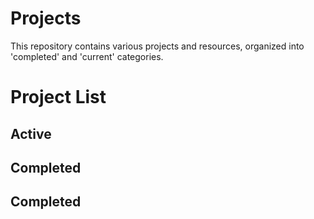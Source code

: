 # Projects

This repository contains various projects and resources, organized into 'completed' and 'current' categories.

# Project List
## Active

## Completed

## Completed

